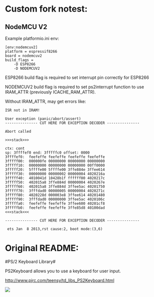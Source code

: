 # Custom fork notest:

## NodeMCU V2

Example platformio.ini env:

```
[env:nodemcuv2]
platform = espressif8266
board = nodemcuv2
build_flags =
	-D ESP8266
	-D NODEMCUV2
```

ESP8266 build flag is required to set interrupt pin correctly for ESP8266

NODEMCUV2 build flag is required to set ps2interrupt function to use IRAM_ATTR (previously ICACHE_RAM_ATTR).

Without IRAM_ATTR, may get errors like:

```
ISR not in IRAM!

User exception (panic/abort/assert)
--------------- CUT HERE FOR EXCEPTION DECODER ---------------

Abort called

>>>stack>>>

ctx: cont
sp: 3ffffef0 end: 3fffffc0 offset: 0000
3ffffef0:  feefeffe feefeffe feefeffe feefeffe  
3fffff00:  000000fe 00000000 00000000 00000000
3fffff10:  00000000 00000000 00000000 00ff0000
3fffff20:  5ffffe00 5ffffe00 3ffe884e 3ffee614  
3fffff30:  00000000 00000002 00000004 4020216a
3fffff40:  4010041d 10428b1f ffffff00 4020217c
3fffff50:  402015a8 3ffe884d 00000004 4020267e  
3fffff60:  402015a8 3ffe884d 3ffee5ac 40201750
3fffff70:  3fffdad0 00000005 00000004 4020271c
3fffff80:  4020228d 000003e8 3ffee614 40201480
3fffff90:  3fffdad0 00000000 3ffee5ac 4020106c  
3fffffa0:  feefeffe feefeffe 3ffee600 40201cf8
3fffffb0:  feefeffe feefeffe 3ffe85d8 40100dad
<<<stack<<<

--------------- CUT HERE FOR EXCEPTION DECODER ---------------

 ets Jan  8 2013,rst cause:2, boot mode:(3,6)
```
  


# Original README:

#PS/2 Keyboard Library#

PS2Keyboard allows you to use a keyboard for user input. 

http://www.pjrc.com/teensy/td_libs_PS2Keyboard.html

![](http://www.pjrc.com/teensy/td_libs_PS2Keyboard.jpg)
